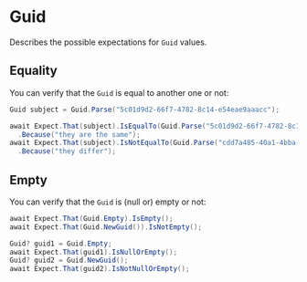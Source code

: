 # Guid

Describes the possible expectations for `Guid` values.

## Equality

You can verify that the `Guid` is equal to another one or not:

```csharp
Guid subject = Guid.Parse("5c01d9d2-66f7-4782-8c14-e54eae9aaacc");

await Expect.That(subject).IsEqualTo(Guid.Parse("5c01d9d2-66f7-4782-8c14-e54eae9aaacc"))
  .Because("they are the same");
await Expect.That(subject).IsNotEqualTo(Guid.Parse("cdd7a485-40a1-4bba-bb8b-d0e903704b02"))
  .Because("they differ");
```

## Empty

You can verify that the `Guid` is (null or) empty or not:

```csharp
await Expect.That(Guid.Empty).IsEmpty();
await Expect.That(Guid.NewGuid()).IsNotEmpty();

Guid? guid1 = Guid.Empty;
await Expect.That(guid1).IsNullOrEmpty();
Guid? guid2 = Guid.NewGuid();
await Expect.That(guid2).IsNotNullOrEmpty();
```
